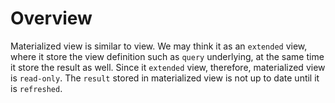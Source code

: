 # Overview
Materialized view is similar to view. We may think it as an `extended` view, where it store the view definition such as `query` underlying, at the same time it store the result as well. Since it `extended` view, therefore, materialized view is `read-only`. The `result` stored in materialized view is not up to date until it is `refreshed`.